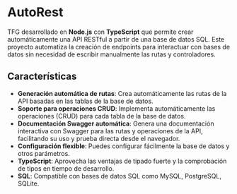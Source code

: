 # AutoRest

TFG desarrollado en **Node.js** con **TypeScript** que permite crear automáticamente una API RESTful a partir de una base de datos SQL. Este proyecto automatiza la creación de endpoints para interactuar con bases de datos sin necesidad de escribir manualmente las rutas y controladores.

## Características

- **Generación automática de rutas**: Crea automáticamente las rutas de la API basadas en las tablas de la base de datos.
- **Soporte para operaciones CRUD**: Implementa automáticamente las operaciones (CRUD) para cada tabla de la base de datos.
- **Documentación Swagger automática**: Genera una documentación interactiva con Swagger para las rutas y operaciones de la API, facilitando su uso y prueba directa desde el navegador.
- **Configuración flexible**: Puedes configurar fácilmente la base de datos y otros parámetros.
- **TypeScript**: Aprovecha las ventajas de tipado fuerte y la comprobación de tipos en tiempo de desarrollo.
- **SQL**: Compatible con bases de datos SQL como MySQL, PostgreSQL, SQLite.
